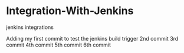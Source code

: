 # Integration-With-Jenkins
jenkins integrations

Adding my first commit to test the jenkins build trigger
2nd commit
3rd commit
4th commit
5th commit
6th commit

